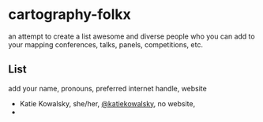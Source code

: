 # cartography-folkx
an attempt to create a list awesome and diverse people who you can add to your mapping conferences, talks, panels, competitions, etc.

## List 
add your name, pronouns, preferred internet handle, website

- Katie Kowalsky, she/her, [@katiekowalsky](https://twitter.com/katiekowalsky), no website, 
- 
